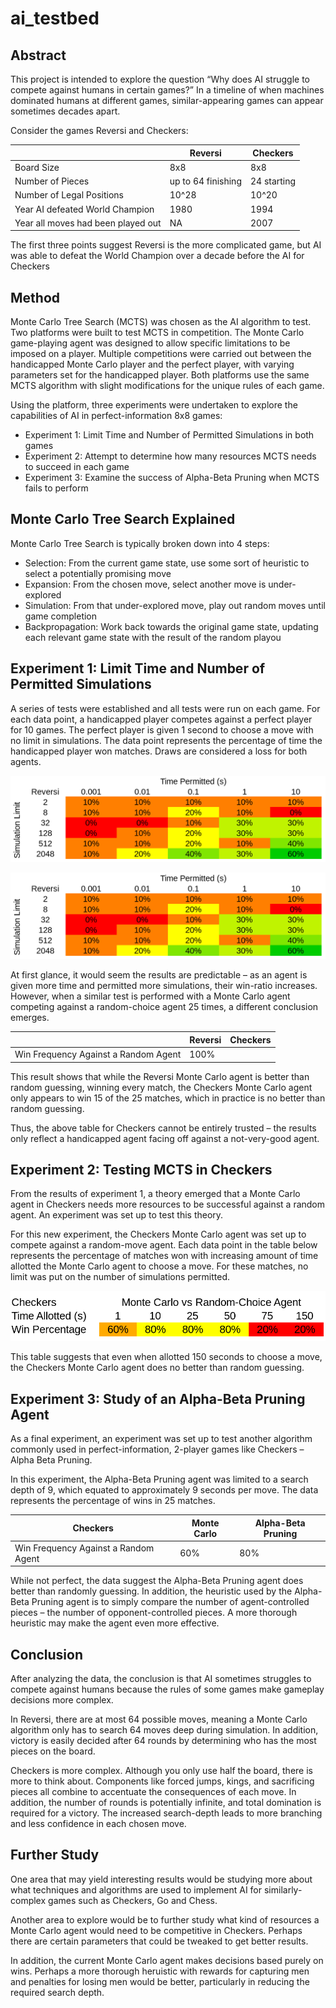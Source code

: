 # ai_testbed

## Abstract

This project is intended to explore the question “Why does AI struggle to compete against humans in certain games?” In a timeline of when machines dominated humans at different games, similar-appearing games can appear sometimes decades apart.

Consider the games Reversi and Checkers:

||Reversi|Checkers|
|---|---|---|
|Board Size|8x8|8x8|
|Number of Pieces|up to 64 finishing|24 starting|
|Number of Legal Positions|10^28|10^20|
|Year AI defeated World Champion|1980|1994|
|Year all moves had been played out|NA|2007|

The first three points suggest Reversi is the more complicated game, but AI was able to defeat the World Champion over a decade before the AI for Checkers

## Method

Monte Carlo Tree Search (MCTS) was chosen as the AI algorithm to test. Two platforms were built to test MCTS in competition. The Monte Carlo game-playing agent was designed to allow specific limitations to be imposed on a player. Multiple competitions were carried out between the handicapped Monte Carlo player and the perfect player, with varying parameters set for the handicapped player. Both platforms use the same MCTS algorithm with slight modifications for the unique rules of each game.

Using the platform, three experiments were undertaken to explore the capabilities of AI in perfect-information 8x8 games:

- Experiment 1: Limit Time and Number of Permitted Simulations in both games
- Experiment 2: Attempt to determine how many resources MCTS needs to succeed in each game
- Experiment 3: Examine the success of Alpha-Beta Pruning when MCTS fails to perform

## Monte Carlo Tree Search Explained

Monte Carlo Tree Search is typically broken down into 4 steps:

- Selection: From the current game state, use some sort of heuristic to select a potentially promising move
- Expansion: From the chosen move, select another move is under-explored
- Simulation: From that under-explored move, play out random moves until game completion
- Backpropagation: Work back towards the original game state, updating each relevant game state with the result of the random playou

## Experiment 1: Limit Time and Number of Permitted Simulations

A series of tests were established and all tests were run on each game. For each data point, a handicapped player competes against a perfect player for 10 games. The perfect player is given 1 second to choose a move with no limit in simulations. The data point represents the percentage of time the handicapped player won matches. Draws are considered a loss for both agents.

![Alt text](.images/ex_1_reversi_2.png?raw=true "Experiment 1: Reversi Results")

![Alt text](.images/ex_1_reversi_2.png?raw=true "Experiment 1: Checkers Results")

At first glance, it would seem the results are predictable – as an agent is given more time and permitted more simulations, their win-ratio increases.
However, when a similar test is performed with a Monte Carlo agent competing against a random-choice agent 25 times, a different conclusion emerges.

||Reversi|Checkers|
|---|---|---|
|Win Frequency Against a Random Agent|100%||60%|

This result shows that while the Reversi Monte Carlo agent is better than random guessing, winning every match, the Checkers Monte Carlo agent only appears to win 15 of the 25 matches, which in practice is no better than random guessing.

Thus, the above table for Checkers cannot be entirely trusted – the results only reflect a handicapped agent facing off against a not-very-good agent.

## Experiment 2: Testing MCTS in Checkers

From the results of experiment 1, a theory emerged that a Monte Carlo agent in Checkers needs more resources to be successful against a random agent. An experiment was set up to test this theory.

For this new experiment, the Checkers Monte Carlo agent was set up to compete against a random-move agent. Each data point in the table below represents the percentage of matches won with increasing amount of time allotted the Monte Carlo agent to choose a move. For these matches, no limit was put on the number of simulations permitted.

![Alt text](.images/ex_2_2.png?raw=true "Experiment 2: Checkers Monte Carlo vs Random Agent Results")

This table suggests that even when allotted 150 seconds to choose a move, the Checkers Monte Carlo agent does no better than random guessing.

## Experiment 3: Study of an Alpha-Beta Pruning Agent

As a final experiment, an experiment was set up to test another algorithm commonly used in perfect-information, 2-player games like Checkers – Alpha Beta Pruning.

In this experiment, the Alpha-Beta Pruning agent was limited to a search depth of 9, which equated to approximately 9 seconds per move. The data represents the percentage of wins in 25 matches.

|Checkers|Monte Carlo|Alpha-Beta Pruning|
|---|---|---|
|Win Frequency Against a Random Agent|60%|80%|

While not perfect, the data suggest the Alpha-Beta Pruning agent does better than randomly guessing. In addition, the heuristic used by the Alpha-Beta Pruning agent is to simply compare the number of agent-controlled pieces – the number of opponent-controlled pieces. A more thorough heuristic may make the agent even more effective.

## Conclusion

After analyzing the data, the conclusion is that AI sometimes struggles to compete against humans because the rules of some games make gameplay decisions more complex.

In Reversi, there are at most 64 possible moves, meaning a Monte Carlo algorithm only has to search 64 moves deep during simulation. In addition, victory is easily decided after 64 rounds by determining who has the most pieces on the board.

Checkers is more complex. Although you only use half the board, there is more to think about. Components like forced jumps, kings, and sacrificing pieces all combine to accentuate the consequences of each move. In addition, the number of rounds is potentially infinite, and total domination is required for a victory. The increased search-depth leads to more branching and less confidence in each chosen move.

## Further Study

One area that may yield interesting results would be studying more about what techniques and algorithms are used to implement AI for similarly-complex games such as Checkers, Go and Chess.

Another area to explore would be to further study what kind of resources a Monte Carlo agent would need to be competitive in Checkers. Perhaps there are certain parameters that could be tweaked to get better results.

In addition, the current Monte Carlo agent makes decisions based purely on wins. Perhaps a more thorough heruistic with rewards for capturing men and penalties for losing men would be better, particularly in reducing the required search depth.
